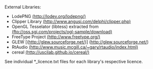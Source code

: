 External Libraries:
* LodePNG [(http://lodev.org/lodepng/)](http://lodev.org/lodepng/)
* Clipper Library [(http://www.angusj.com/delphi/clipper.php)](http://www.angusj.com/delphi/clipper.php)
* OpenGL Tesselator (libtess) extracted from [(ftp://oss.sgi.com/projects/ogl-sample/download)](ftp://oss.sgi.com/projects/ogl-sample/download)
* FreeType Project [(http://www.freetype.org/)](http://www.freetype.org/)
* GLEW [(http://glew.sourceforge.net/)] (http://glew.sourceforge.net/)
* RtAudio [(http://www.music.mcgill.ca/~gary/rtaudio/index.html)](http://www.music.mcgill.ca/~gary/rtaudio/index.html)
* cereal [(http://uscilab.github.io/cereal/)](http://uscilab.github.io/cereal/)

See individual *_licence.txt files for each library's respective licence.
